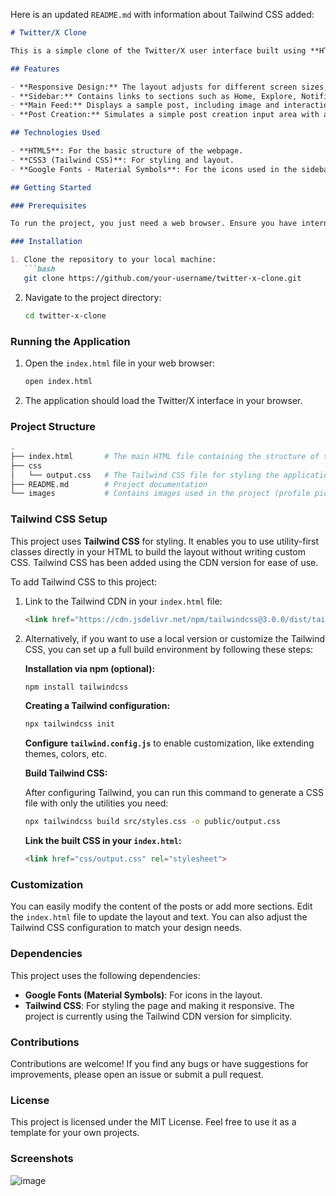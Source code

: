 Here is an updated `README.md` with information about Tailwind CSS added:

```md
# Twitter/X Clone

This is a simple clone of the Twitter/X user interface built using **HTML**, **CSS**, and **Tailwind CSS**. The project mimics the core layout of Twitter/X, including the sidebar with navigation options, a main feed area with posts, and user interactions such as comments, retweets, and likes.

## Features

- **Responsive Design:** The layout adjusts for different screen sizes, providing an optimal experience on both mobile and desktop.
- **Sidebar:** Contains links to sections such as Home, Explore, Notifications, and Profile.
- **Main Feed:** Displays a sample post, including image and interaction icons (comments, retweets, likes, and views).
- **Post Creation:** Simulates a simple post creation input area with a text box and action icons (image, GIF, poll, etc.).

## Technologies Used

- **HTML5**: For the basic structure of the webpage.
- **CSS3 (Tailwind CSS)**: For styling and layout.
- **Google Fonts - Material Symbols**: For the icons used in the sidebar and posts.

## Getting Started

### Prerequisites

To run the project, you just need a web browser. Ensure you have internet access to load the external stylesheets and fonts.

### Installation

1. Clone the repository to your local machine:
   ```bash
   git clone https://github.com/your-username/twitter-x-clone.git
   ```
2. Navigate to the project directory:
   ```bash
   cd twitter-x-clone
   ```

### Running the Application

1. Open the `index.html` file in your web browser:
   ```bash
   open index.html
   ```

2. The application should load the Twitter/X interface in your browser.

### Project Structure

```bash
.
├── index.html       # The main HTML file containing the structure of the app
├── css
│   └── output.css   # The Tailwind CSS file for styling the application
├── README.md        # Project documentation
└── images           # Contains images used in the project (profile pictures, post images)
```

### Tailwind CSS Setup

This project uses **Tailwind CSS** for styling. It enables you to use utility-first classes directly in your HTML to build the layout without writing custom CSS. Tailwind CSS has been added using the CDN version for ease of use.

To add Tailwind CSS to this project:

1. Link to the Tailwind CDN in your `index.html` file:
   ```html
   <link href="https://cdn.jsdelivr.net/npm/tailwindcss@3.0.0/dist/tailwind.min.css" rel="stylesheet">
   ```

2. Alternatively, if you want to use a local version or customize the Tailwind CSS, you can set up a full build environment by following these steps:

   **Installation via npm (optional):**

   ```bash
   npm install tailwindcss
   ```

   **Creating a Tailwind configuration:**

   ```bash
   npx tailwindcss init
   ```

   **Configure `tailwind.config.js`** to enable customization, like extending themes, colors, etc.

   **Build Tailwind CSS:**

   After configuring Tailwind, you can run this command to generate a CSS file with only the utilities you need:
   
   ```bash
   npx tailwindcss build src/styles.css -o public/output.css
   ```

   **Link the built CSS in your `index.html`:**

   ```html
   <link href="css/output.css" rel="stylesheet">
   ```

### Customization

You can easily modify the content of the posts or add more sections. Edit the `index.html` file to update the layout and text. You can also adjust the Tailwind CSS configuration to match your design needs.

### Dependencies

This project uses the following dependencies:
- **Google Fonts (Material Symbols)**: For icons in the layout.
- **Tailwind CSS**: For styling the page and making it responsive. The project is currently using the Tailwind CDN version for simplicity.

### Contributions

Contributions are welcome! If you find any bugs or have suggestions for improvements, please open an issue or submit a pull request.

### License

This project is licensed under the MIT License. Feel free to use it as a template for your own projects.

### Screenshots
![image](https://github.com/user-attachments/assets/88015cda-4b46-44fe-8cb4-a70781ce9439)
